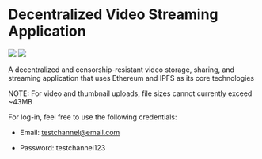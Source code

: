 # Decentralized Video Streaming Application

[![](https://img.shields.io/badge/runs%20on-Ethereum%20-red.svg?style=flat-square)](http://ipn.io) [![](https://img.shields.io/badge/powered%20by-IPFS%20-blue.svg?style=flat-square)](http://ipn.io) 

A decentralized and censorship-resistant video storage, sharing, and streaming application that uses Ethereum and IPFS as its core technologies

NOTE: For video and thumbnail uploads, file sizes cannot currently exceed ~43MB

For log-in, feel free to use the following credentials:

  - Email: testchannel@email.com
  
  - Password: testchannel123
